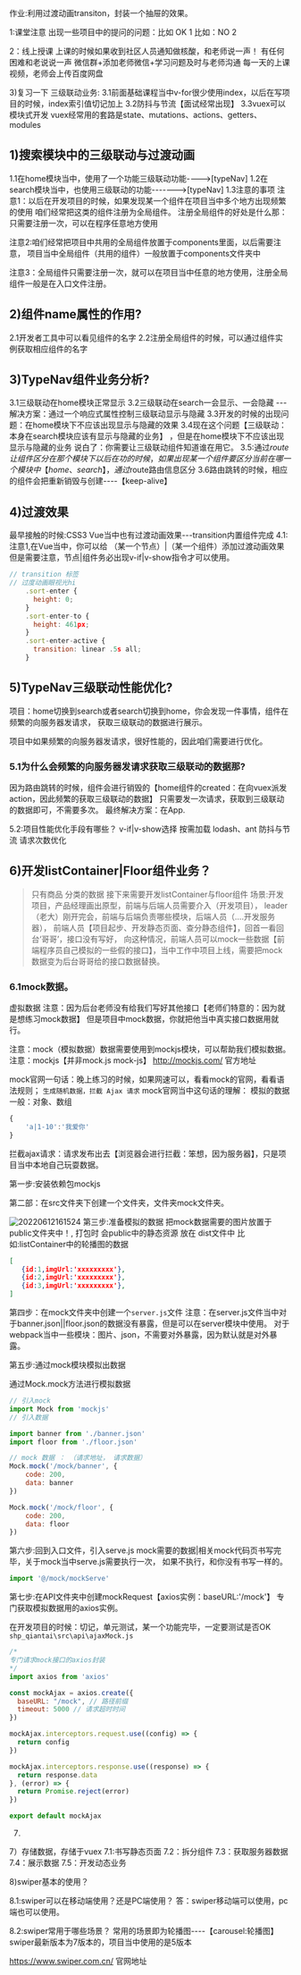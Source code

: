 作业:利用过渡动画transiton，封装一个抽屉的效果。



1:课堂注意
出现一些项目中的提问的问题：比如 OK    1
                         比如：NO    2

2：线上授课
上课的时候如果收到社区人员通知做核酸，和老师说一声！
有任何困难和老说说一声
微信群+添加老师微信+学习问题及时与老师沟通
每一天的上课视频，老师会上传百度网盘





3)复习一下
三级联动业务:
3.1前面基础课程当中v-for很少使用index，以后在写项目的时候，index索引值切记加上
3.2防抖与节流【面试经常出现】
3.3vuex可以模块式开发
vuex经常用的套路是state、mutations、actions、getters、modules



## 1)搜索模块中的三级联动与过渡动画


1.1在home模块当中，使用了一个功能三级联动功能---->[typeNav]
1.2在search模块当中，也使用三级联动的功能------->[typeNav]
1.3注意的事项
注意1：以后在开发项目的时候，如果发现某一个组件在项目当中多个地方出现频繁的使用
咱们经常把这类的组件注册为全局组件。
注册全局组件的好处是什么那：只需要注册一次，可以在程序任意地方使用

注意2:咱们经常把项目中共用的全局组件放置于components里面，以后需要注意，
项目当中全局组件（共用的组件）一般放置于components文件夹中

注意3：全局组件只需要注册一次，就可以在项目当中任意的地方使用，注册全局组件一般是在入口文件注册。



## 2)组件name属性的作用?
2.1开发者工具中可以看见组件的名字
2.2注册全局组件的时候，可以通过组件实例获取相应组件的名字




## 3)TypeNav组件业务分析?
3.1三级联动在home模块正常显示
3.2三级联动在search一会显示、一会隐藏 ---解决方案：通过一个响应式属性控制三级联动显示与隐藏
3.3开发的时候的出现问题：在home模块下不应该出现显示与隐藏的效果
3.4现在这个问题【三级联动：本身在search模块应该有显示与隐藏的业务】 ，但是在home模块下不应该出现显示与隐藏的业务
说白了：你需要让三级联动组件知道谁在用它。
3.5:通过$route让组件区分在那个模块下
以后在功的时候，如果出现某一个组件要区分当前在哪一个模块中【home、search】，通过$route路由信息区分
3.6路由跳转的时候，相应的组件会把重新销毁与创建----【keep-alive】





## 4)过渡效果
最早接触的时候:CSS3
Vue当中也有过渡动画效果---transition内置组件完成
4.1:注意1,在Vue当中，你可以给 （某一个节点）|（某一个组件）添加过渡动画效果
但是需要注意，节点|组件务必出现v-if|v-show指令才可以使用。

```js
// transition 标签
// 过度动画眼视光hi
    .sort-enter {
      height: 0;
    }
    .sort-enter-to {
      height: 461px;
    }
    .sort-enter-active {
      transition: linear .5s all;
    }
```



## 5)TypeNav三级联动性能优化?
项目：home切换到search或者search切换到home，你会发现一件事情，组件在频繁的向服务器发请求，
获取三级联动的数据进行展示。

项目中如果频繁的向服务器发请求，很好性能的，因此咱们需要进行优化。


### 5.1为什么会频繁的向服务器发请求获取三级联动的数据那?

因为路由跳转的时候，组件会进行销毁的【home组件的created：在向vuex派发action，因此频繁的获取三级联动的数据】
只需要发一次请求，获取到三级联动的数据即可，不需要多次。
最终解决方案：在App.



5.2:项目性能优化手段有哪些？
v-if|v-show选择
按需加载          lodash、ant
防抖与节流
请求次数优化




## 6)开发listContainer|Floor组件业务？
> 只有商品 分类的数据
接下来需要开发listContainer与floor组件
场景:开发项目，产品经理画出原型，前端与后端人员需要介入（开发项目），
leader（老大）刚开完会，前端与后端负责哪些模块，后端人员（....开发服务器），
前端人员【项目起步、开发静态页面、查分静态组件】，回首一看回台‘哥哥’，接口没有写好，
向这种情况，前端人员可以mock一些数据【前端程序员自己模拟的一些假的接口】，当中工作中项目上线，需要把mock
数据变为后台哥哥给的接口数据替换。


### 6.1mock数据。

虚拟数据
注意：因为后台老师没有给我们写好其他接口【老师们特意的：因为就是想练习mock数据】
但是项目中mock数据，你就把他当中真实接口数据用就行。

注意：mock（模拟数据）数据需要使用到mockjs模块，可以帮助我们模拟数据。
注意：mockjs【并非mock.js mock-js】
http://mockjs.com/  官方地址

mock官网一句话：晚上练习的时候，如果网速可以，看看mock的官网，看看语法规则；
`生成随机数据，拦截 Ajax 请求`
mock官网当中这句话的理解：
模拟的数据一般：对象、数组
```js
{
    'a|1-10':'我爱你'
}
```
拦截ajax请求：请求发布出去【浏览器会进行拦截：笨想，因为服务器】，只是项目当中本地自己玩耍数据。


第一步:安装依赖包mockjs

第二部：在src文件夹下创建一个文件夹，文件夹mock文件夹。

![20220612161524](https://xd-imgsubmit.oss-cn-beijing.aliyuncs.com/images/20220612161524.png)
第三步:准备模拟的数据
把mock数据需要的图片放置于public文件夹中！, 打包时 会public中的静态资源 放在 dist文件中
比如:listContainer中的轮播图的数据
```json
[
   {id:1,imgUrl:'xxxxxxxxx'}, 
   {id:2,imgUrl:'xxxxxxxxx'}, 
   {id:3,imgUrl:'xxxxxxxxx'}, 
]
```
第四步：在mock文件夹中创建一个`server.js`文件
注意：在server.js文件当中对于banner.json||floor.json的数据没有暴露，但是可以在server模块中使用。
对于webpack当中一些模块：图片、json，不需要对外暴露，因为默认就是对外暴露。


第五步:通过mock模块模拟出数据

通过Mock.mock方法进行模拟数据
```js
// 引入mock
import Mock from 'mockjs'
// 引入数据

import banner from './banner.json'
import floor from './floor.json'

// mock 数据 ： （请求地址， 请求数据）
Mock.mock('/mock/banner', {
    code: 200,
    data: banner
})

Mock.mock('/mock/floor', {
    code: 200,
    data: floor
})
```

第六步:回到入口文件，引入serve.js
mock需要的数据|相关mock代码页书写完毕，关于mock当中serve.js需要执行一次，
如果不执行，和你没有书写一样的。

```js
import '@/mock/mockServe'

```



第七步:在API文件夹中创建mockRequest【axios实例：baseURL:'/mock'】
专门获取模拟数据用的axios实例。

在开发项目的时候：切记，单元测试，某一个功能完毕，一定要测试是否OK
`shp_qiantai\src\api\ajaxMock.js`
```js
/* 
专门请求mock接口的axios封装
*/
import axios from 'axios'

const mockAjax = axios.create({
  baseURL: "/mock", // 路径前缀
  timeout: 5000 // 请求超时时间
})

mockAjax.interceptors.request.use((config) => {
  return config
})

mockAjax.interceptors.response.use((response) => {
  return response.data
}, (error) => {
  return Promise.reject(error)
})

export default mockAjax


```

7) 


7）存储数据，存储于vuex
7.1:书写静态页面
7.2：拆分组件
7.3：获取服务器数据
7.4：展示数据
7.5：开发动态业务




8)swiper基本的使用？

8.1:swiper可以在移动端使用？还是PC端使用？
答：swiper移动端可以使用，pc端也可以使用。

8.2:swiper常用于哪些场景？
常用的场景即为轮播图----【carousel:轮播图】
swiper最新版本为7版本的，项目当中使用的是5版本

https://www.swiper.com.cn/ 官网地址





























































